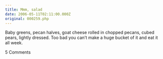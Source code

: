 ```yaml
---
title: Mmm, salad
date: 2006-05-11T02:11:00.000Z
original: 000259.php
---
```


Baby greens, pecan halves, goat cheese rolled in chopped pecans, cubed pears, lightly dressed. Too bad you can’t make a huge bucket of it and eat it all week.

<span class="commentheader">5 Comments</span>

<!--


<div class="commentdivider">
<span class="commentauthorbox">Posted by <a href="mailto&#58;blend108109&#64;hotmail&#46;com">meg</a></span>
<span class="commentdatebox">Wednesday, June  7, 2006</span>
<span class="commenttimebox">12:53 AM</span>
</div>
<div class="commentbody">you really need a proper diary entery that will get you started p.s how did you get your website started up

</div>
<div class="commentdivider">
<span class="commentauthorbox">Posted by Sergei</span>
<span class="commentdatebox">Sunday, June 18, 2006</span>
<span class="commenttimebox"> 9:34 AM</span>
</div>
<div class="commentbody">hi! my name’s sergei. im from russia. u site is cool. thanks & goodluck</div>
<div class="commentdivider">
<span class="commentauthorbox">Posted by <a href="mailto&#58;letme_hitdat&#64;yahoo&#46;com">PASCAL</a></span>
<span class="commentdatebox">Friday, June 23, 2006</span>
<span class="commenttimebox">12:44 AM</span>
</div>
<div class="commentbody"> I need my name .com. Can I get it?  r/b</div>
<div class="commentdivider">
<span class="commentauthorbox">Posted by Sara</span>
<span class="commentdatebox">Saturday, June 24, 2006</span>
<span class="commenttimebox">12:26 AM</span>
</div>
<div class="commentbody">haha. did you notice his email says “let me hit dat”? haha.</div>
<div class="commentdivider">
<span class="commentauthorbox">Posted by <a href="mailto&#58;maharcolin&#64;hotmail&#46;com">Colin</a></span>
<span class="commentdatebox">Thursday, June 29, 2006</span>
<span class="commenttimebox">10:20 AM</span>
</div>
<div class="commentbody">Hey pascal !!

is this how i e-mail you ? nice salad. try a rice sald with red & green onions, peppers and corn with a goat’s cheese dressing (oil, red wine vinnegar, goat, oregano , cumin and a dash of ground cloves) rocks , dude !!

Listen, eric zapped me a sneak peek at the record you’re putting together and i LOVE it ! way to go and props to Kyle for the funky production. Keep up the good work boys !!!

x

c</div> -->
